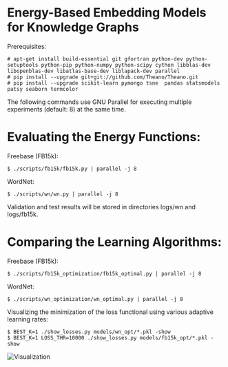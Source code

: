 # Energy-Based Embedding Models for Knowledge Graphs

Prerequisites:

    # apt-get install build-essential git gfortran python-dev python-setuptools python-pip python-numpy python-scipy cython libblas-dev libopenblas-dev libatlas-base-dev liblapack-dev parallel
    # pip install --upgrade git+git://github.com/Theano/Theano.git
    # pip install --upgrade scikit-learn pymongo tsne  pandas statsmodels patsy seaborn termcolor

The following commands use GNU Parallel for executing multiple experiments (default: 8) at the same time.

# Evaluating the Energy Functions:

Freebase (FB15k):

    $ ./scripts/fb15k/fb15k.py | parallel -j 8

WordNet:

    $ ./scripts/wn/wn.py | parallel -j 8

Validation and test results will be stored in directories logs/wn and logs/fb15k.

# Comparing the Learning Algorithms:

Freebase (FB15k):

    $ ./scripts/fb15k_optimization/fb15k_optimal.py | parallel -j 8

WordNet:

    $ ./scripts/wn_optimization/wn_optimal.py | parallel -j 8

Visualizing the minimization of the loss functional using various adaptive learning rates:

    $ BEST_K=1 ./show_losses.py models/wn_opt/*.pkl -show
    $ BEST_K=1 LOSS_THR=10000 ./show_losses.py models/fb15k_opt/*.pkl -show

![Visualization](http://slides.neuralnoise.com/plots_wn_fb15k.png)
